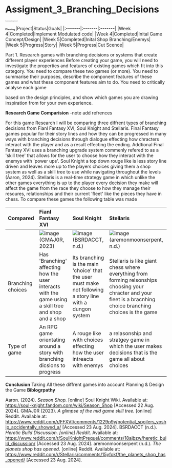 # Assigment_3_Branching_Decisions
<span style="font-size:0.1em;">**Documentation Branching Decisions game Assessment 1** </span> 

<span style="font-size:0.5em;">**Planning** </span>
|Project|Status|Goals|
|:-------|:-------|:-------|
|Week 4|Completed|Implement Modulated code|
|Week 4|Completed|Inital Game Concept/Design| 
|Week 5|Completed|Inital Shop Branching/Enemys|  
|Week 5|Progress|Story|
|Week 5|Progress|Cut Scence| 

Part 1. Research games with branching decisions or systems that create different
player experiences
Before creating your game, you will need to investigate the properties and features of
existing games which fit into this category. You need to compare these two games (or
more).
You need to summarise their purposes, describe the component features of these games
and what these component features aim to do. You need to critically analyse each game

based on the design principles, and show which games you are drawing inspiration from
for your own experience.

**Research Game Comparision**  -note add refrences

For this game Research I will be comparing three diffrent types of branching decisions from Fianl Fantasy XVI, Soul Knight and Stellaris. Final Fantasy games popular for their story lines and how they can be progressed in many ways with branching decisions through dialogue effecting how chracters interact with the player and as a result effecting the ending. Addtional Final Fantasy XVI uses a branching upgrade system commenly refered to as a 'skill tree' that allows for the user to choose how they interact with the enemys with 'power ups'. Soul Knight a top down rouge like is less story line driven and leaves more up to the players choices giving them a shop system as well as a skill tree to use while navigating throughout the levels (Aaron, 2024). Stellaris is a real-time strategy game in which unlike the other games everything is up to the player every decision they make will affect the game from the race they choose to how they manage their resoures, relationships and their current 'fleet' like the pieces they have in chess. To compare these games the following table was made

|Compared|Fianl Fantasy XVI|Soul Knight|Stellaris|
|:-----|:----|:-----|:----|
||![image](https://github.com/user-attachments/assets/0e7ff2b8-ba09-4004-8291-a69e1f660ed8)(GMAJ0R, 2023)|![image](https://github.com/user-attachments/assets/b274cc58-828d-4eab-ba2d-4cc3aa0b7b07)(BSRDACCT, n.d.)|![image](https://github.com/user-attachments/assets/1ae077a0-bf7f-44f2-ad34-6da55b76a1d3)(aremonmoonserpent, n.d.)|
|Branching choices|Has 'Branching' affecting how the user interacts with the game using a skill tree and shop and a shop|Its branching is the main 'choice' that the user must make not following a story line with a dungon system|Stellaris is like giant chess where everything from forming relsonships choosing your chracter and your fleet is a bracnhing choice branching choices is the game|
|Type of game|An RPG game orientating around a story with branching dicsions to progress|A rouge like with choices effecting how the user intreacts with enemys|a relasonship and stratgey game in which the user makes decisions that is the game all about choices|

**Conclusion**
Taking All these diffrent games into account 
Planning & Design the Game
**Biblogrpathy**

Aaron. (2024). *Season Shop.* [online] Soul Knight Wiki. Available at: https://soul-knight.fandom.com/wiki/Season_Shop [Accessed 22 Aug. 2024].
GMAJ0R (2023). *A glimpse of the mid game skill tree.* [online] Reddit. Available at: https://www.reddit.com/r/FFXVI/comments/1229p9y/potential_spoilers_yoship_accidentally_showed_a/ [Accessed 23 Aug. 2024].
BSRDACCT (n.d.). *Heretic Build Discussion. [online] Reddit.* Available at: https://www.reddit.com/r/SoulKnightPrequel/comments/18ajbzw/heretic_build_discussion/ [Accessed 23 Aug. 2024].
aremonmoonserpent (n.d.). *The planets shop has opened.* [online] Reddit. Available at: https://www.reddit.com/r/Stellaris/comments/15yfokf/the_planets_shop_has_opened/ [Accessed 23 Aug. 2024].

‌
‌
‌
‌
